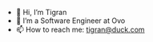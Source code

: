 - 👋 Hi, I’m Tigran
- 👀 I’m a Software Engineer at Ovo
- 📫 How to reach me: tigran@duck.com

<!---
tigranargit/tigranargit is a ✨ special ✨ repository because its `README.md` (this file) appears on your GitHub profile.
You can click the Preview link to take a look at your changes.
--->
